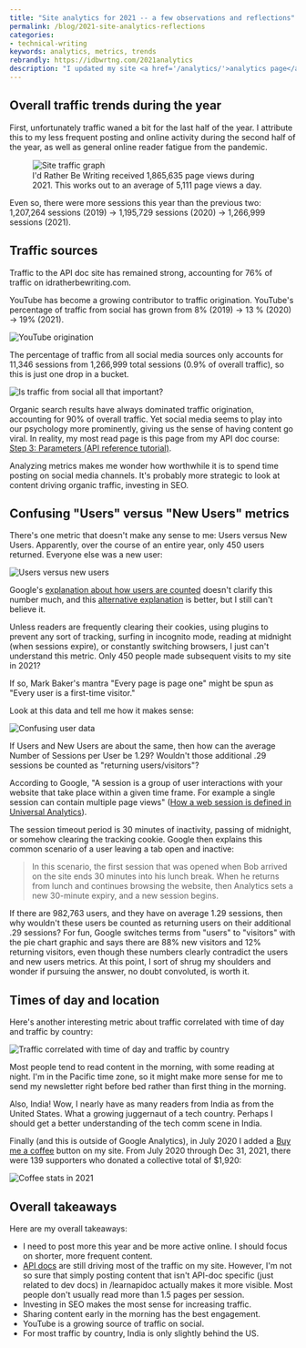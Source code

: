 ```yaml
---
title: "Site analytics for 2021 -- a few observations and reflections"
permalink: /blog/2021-site-analytics-reflections
categories:
- technical-writing
keywords: analytics, metrics, trends
rebrandly: https://idbwrtng.com/2021analytics
description: "I updated my site <a href='/analytics/'>analytics page</a> for 2021. As far as noteworthy metrics, not much that has changed, but there are a few small trends worth reflecting on."
---
```


## Overall traffic trends during the year

First, unfortunately traffic waned a bit for the last half of the year. I attribute this to my less frequent posting and online activity during the second half of the year, as well as general online reader fatigue from the pandemic.

<figure><img style="border: 1px solid #dedede" src="https://s3.us-west-1.wasabisys.com/idbwmedia.com/images/analytics2021pageviews.png" alt="Site traffic graph" /> <figcaption>I'd Rather Be Writing received 1,865,635 page views during 2021. This works out to an average of 5,111 page views a day.</figcaption></figure>

Even so, there were more sessions this year than the previous two: 1,207,264 sessions (2019) -> 1,195,729 sessions (2020) -> 1,266,999 sessions (2021).

## Traffic sources

Traffic to the API doc site has remained strong, accounting for 76% of traffic on idratherbewriting.com.

YouTube has become a growing contributor to traffic origination. YouTube's percentage of  traffic from social has grown from 8% (2019) -> 13 % (2020) -> 19% (2021).

<img src="https://s3.us-west-1.wasabisys.com/idbwmedia.com/images/youtubereferral_origination.png" alt="YouTube origination" />

The percentage of traffic from all social media sources only accounts for 11,346 sessions from 1,266,999 total sessions (0.9% of overall traffic), so this is just one drop in a bucket.

<img style="max-width:450px" src="https://s3.us-west-1.wasabisys.com/idbwmedia.com/images/value_of_social_analytics2021.png" alt="Is traffic from social all that important?" />

Organic search results have always dominated traffic origination, accounting for 90% of overall traffic. Yet social media seems to play into our psychology more prominently, giving us the sense of having content go viral. In reality, my most read page is this page from my API doc course: [Step 3: Parameters (API reference tutorial)](/learnapidoc/docapis_doc_parameters.html).

Analyzing metrics makes me wonder how worthwhile it is to spend time posting on social media channels. It's probably more strategic to look at content driving organic traffic, investing in SEO.

## Confusing "Users" versus "New Users" metrics

There's one metric that doesn't make any sense to me: Users versus New Users. Apparently, over the course of an entire year, only 450 users returned. Everyone else was a new user:

<img style="max-width: 400px" src="https://s3.us-west-1.wasabisys.com/idbwmedia.com/images/users_vs_new_users2021.png" alt="Users versus new users" />

Google's [explanation about how users are counted](https://support.google.com/analytics/answer/2992042?hl=en#zippy=%2Cprevious-calculation-method) doesn't clarify this number much, and this [alternative explanation](https://www.hotjar.com/google-analytics/glossary/users/) is better, but I still can't believe it.

Unless readers are frequently clearing their cookies, using plugins to prevent any sort of tracking, surfing in incognito mode, reading at midnight (when sessions expire), or constantly switching browsers, I just can't understand this metric. Only 450 people made subsequent visits to my site in 2021?

If so, Mark Baker's mantra "Every page is page one" might be spun as "Every user is a first-time visitor."

Look at this data and tell me how it makes sense:

<img src="https://s3.us-west-1.wasabisys.com/idbwmedia.com/images/usersgraphs2021confusing2.png" alt="Confusing user data" />

If Users and New Users are about the same, then how can the average Number of Sessions per User be 1.29? Wouldn't those additional .29 sessions be counted as "returning users/visitors"?

According to Google, "A session is a group of user interactions with your website that take place within a given time frame. For example a single session can contain multiple page views" ([How a web session is defined in Universal Analytics](https://support.google.com/analytics/answer/2731565?hl=en#zippy=%2Cin-this-article)).

The session timeout period is 30 minutes of inactivity, passing of midnight, or somehow clearing the tracking cookie. Google then explains this common scenario of a user leaving a tab open and inactive:

> In this scenario, the first session that was opened when Bob arrived on the site ends 30 minutes into his lunch break. When he returns from lunch and continues browsing the website, then Analytics sets a new 30-minute expiry, and a new session begins.

If there are 982,763 users, and they have on average 1.29 sessions, then why wouldn't these users be counted as returning users on their additional .29 sessions? For fun, Google switches terms from "users" to "visitors" with the pie chart graphic and says there are 88% new visitors and 12% returning visitors, even though these numbers clearly contradict the users and new users metrics. At this point, I sort of shrug my shoulders and wonder if pursuing the answer, no doubt convoluted, is worth it.

## Times of day and location

Here's another interesting metric about traffic correlated with time of day and traffic by country:

<img src="https://s3.us-west-1.wasabisys.com/idbwmedia.com/images/2021analyticscountries_times2.png" alt="Traffic correlated with time of day and traffic by country" />

Most people tend to read content in the morning, with some reading at night. I'm in the Pacific time zone, so it might make more sense for me to send my newsletter right before bed rather than first thing in the morning.

Also, India! Wow, I nearly have as many readers from India as from the United States. What a growing juggernaut of a tech country. Perhaps I should get a better understanding of the tech comm scene in India.

Finally (and this is outside of Google Analytics), in July 2020 I added a [Buy me a coffee](https://www.buymeacoffee.com/learnapidoc) button on my site. From July 2020 through Dec 31, 2021, there were 139 supporters who donated a collective total of $1,920:

<img src="https://s3.us-west-1.wasabisys.com/idbwmedia.com/images/coffeestats2021.png" alt="Coffee stats in 2021" />

## Overall takeaways

Here are my overall takeaways:

* I need to post more this year and be more active online. I should focus on shorter, more frequent content.
* [API docs](/learnapidoc) are still driving most of the traffic on my site. However, I'm not so sure that simply posting content that isn't API-doc specific (just related to dev docs) in /learnapidoc actually makes it more visible. Most people don't usually read more than 1.5 pages per session.
* Investing in SEO makes the most sense for increasing traffic.
* Sharing content early in the morning has the best engagement.
* YouTube is a growing source of traffic on social.
* For most traffic by country, India is only slightly behind the US.

